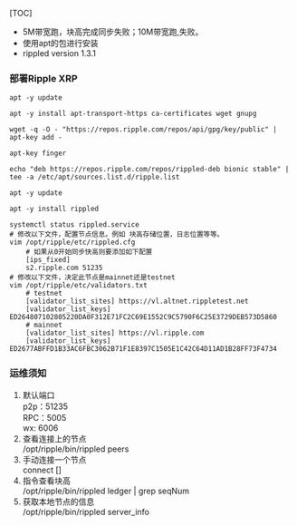 [TOC]
- 5M带宽跑，块高完成同步失败；10M带宽跑,失败。
- 使用apt的包进行安装
- rippled version 1.3.1
### 部署Ripple XRP
```shell
apt -y update

apt -y install apt-transport-https ca-certificates wget gnupg

wget -q -O - "https://repos.ripple.com/repos/api/gpg/key/public" |  apt-key add -

apt-key finger

echo "deb https://repos.ripple.com/repos/rippled-deb bionic stable" | tee -a /etc/apt/sources.list.d/ripple.list

apt -y update

apt -y install rippled

systemctl status rippled.service
# 修改以下文件，配置节点信息。例如 块高存储位置，日志位置等等。
vim /opt/ripple/etc/rippled.cfg
    # 如果从0开始同步快高则要添加如下配置
    [ips_fixed]
    s2.ripple.com 51235
# 修改以下文件，决定此节点是mainnet还是testnet
vim /opt/ripple/etc/validators.txt
    # testnet
    [validator_list_sites] https://vl.altnet.rippletest.net 
    [validator_list_keys] ED264807102805220DA0F312E71FC2C69E1552C9C5790F6C25E3729DEB573D5860
    # mainnet
    [validator_list_sites] https://vl.ripple.com
    [validator_list_keys] ED2677ABFFD1B33AC6FBC3062B71F1E8397C1505E1C42C64D11AD1B28FF73F4734
```
### 运维须知
1. 默认端口  
    p2p：51235  
    RPC：5005  
    wx: 6006  
2. 查看连接上的节点  
    /opt/ripple/bin/rippled peers  
3. 手动连接一个节点  
    connect <ip> [<port>]  
4. 指令查看块高  
    /opt/ripple/bin/rippled ledger | grep seqNum
5. 获取本地节点的信息  
    /opt/ripple/bin/rippled server_info  